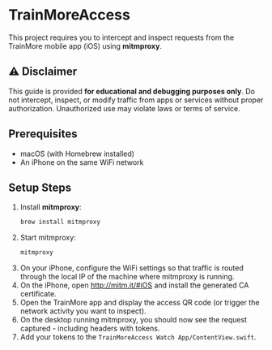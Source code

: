 # TrainMoreAccess

This project requires you to intercept and inspect requests from the TrainMore mobile app (iOS) using **mitmproxy**.

## ⚠️ Disclaimer

This guide is provided **for educational and debugging purposes only**.
Do not intercept, inspect, or modify traffic from apps or services without proper authorization.
Unauthorized use may violate laws or terms of service.

## Prerequisites

- macOS (with Homebrew installed)
- An iPhone on the same WiFi network

## Setup Steps

1. Install **mitmproxy**:
   ```bash
   brew install mitmproxy
   ```
2. Start mitmproxy:
    ```bash
    mitmproxy
    ```
3. On your iPhone, configure the WiFi settings so that traffic is routed through the local IP of the machine where mitmproxy is running.
4. On the iPhone, open http://mitm.it/#iOS and install the generated CA certificate.
5. Open the TrainMore app and display the access QR code (or trigger the network activity you want to inspect).
6. On the desktop running mitmproxy, you should now see the request captured - including headers with tokens.
7. Add your tokens to the `TrainMoreAccess Watch App/ContentView.swift`.
